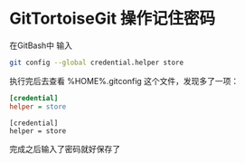 # GitTortoiseGit 操作记住密码

在GitBash中 输入 

```Bash
git config --global credential.helper store 
```

执行完后去查看 %HOME%\.gitconfig 这个文件，发现多了一项： 

```Ini
[credential] 
helper = store 
```
```Config
[credential] 
helper = store 
```

完成之后输入了密码就好保存了
